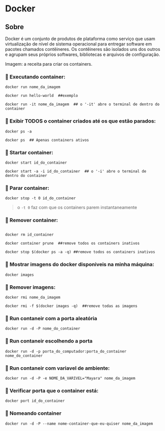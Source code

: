 # Docker

## Sobre 

Docker é um conjunto de produtos de plataforma como serviço que usam virtualização de nível de sistema operacional para entregar software em pacotes chamados contêineres. Os contêineres são isolados uns dos outros e agrupam seus próprios softwares, bibliotecas e arquivos de configuração.

Imagem: a receita para criar os containers.


### :small_orange_diamond: Executando container:

```
docker run nome_da_imagem

docker run hello-world  ##exemplo

docker run -it nome_da_imagem  ## o '-it' abre o terminal de dentro do container
```

### :small_orange_diamond: Exibir TODOS o container criados até os que estão parados:


```
docker ps -a

docker ps  ## Apenas containers ativos
```

### :small_orange_diamond: Startar container:

```
docker start id_do_container

docker start -a -i id_do_container  ## o '-i' abre o terminal de dentro do container
```


### :small_orange_diamond: Parar container:

```
docker stop -t 0 id_do_container
```
> o `-t 0` faz com que os containers parem instantaneamente

### :small_orange_diamond: Remover container:

```

docker rm id_container

docker container prune  ##remove todos os containers inativos 

docker stop $(docker ps -a -q) ##remove todos os containers inativos 

```

### :small_orange_diamond: Mostrar imagens do docker disponiveis na minha máquina:

```
docker images
```

### :small_orange_diamond: Remover imagens:

```
docker rmi nome_da_imagem

docker rmi -f $(docker images -q)  ##remove todas as imagens

```

### :small_orange_diamond: Run contaneir com a porta aleatória

```
docker run -d -P nome_do_container
```

### :small_orange_diamond: Run contaneir escolhendo a porta

```
docker run -d -p porta_do_computador:porta_do_container nome_do_container
```

### :small_orange_diamond: Run contaneir com variavel de ambiente:

```
docker run -d -P -e NOME_DA_VARIVEL="Mayara" nome_da_imagem
```

### :small_orange_diamond: Verificar porta que o container está:

```
docker port id_do_container
```

### :small_orange_diamond: Nomeando container

```
docker run -d -P --name nome-container-que-eu-quiser nome_da_imagem
```